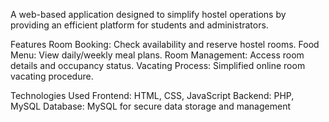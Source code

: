 A web-based application designed to simplify hostel operations by providing an efficient platform for students and administrators.

Features
 Room Booking: Check availability and reserve hostel rooms.
 Food Menu: View daily/weekly meal plans.
 Room Management: Access room details and occupancy status.
 Vacating Process: Simplified online room vacating procedure.

Technologies Used
 Frontend: HTML, CSS, JavaScript
 Backend: PHP, MySQL
 Database: MySQL for secure data storage and management
